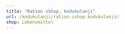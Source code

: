 ```yaml
---
title: "Ration sShop, kodukulanji"
url: /kodukulanji/ration-sshop-kodukulanji/
shop: Lebensmittel
---
```

